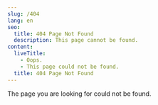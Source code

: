 ```yaml
---
slug: /404
lang: en
seo:
  title: 404 Page Not Found
  description: This page cannot be found.
content:
  liveTitle:
    - Oops.
    - This page could not be found.
  title: 404 Page Not Found
---
```


The page you are looking for could not be found.
